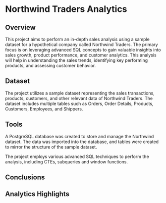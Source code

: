 # Northwind Traders Analytics

## Overview

This project aims to perform an in-depth sales analysis using a sample dataset for a hypothetical company called Northwind Traders. The primary focus is on leveraging advanced SQL concepts to gain valuable insights into sales growth, product performance, and customer analytics. This analysis will help in understanding the sales trends, identifying key performing products, and assessing customer behavior.

## Dataset

The project utilizes a sample dataset representing the sales transactions, products, customers, and other relevant data of Northwind Traders. The dataset includes multiple tables such as Orders, Order Details, Products, Customers, Employees, and Shippers.

## Tools

A PostgreSQL database was created to store and manage the Northwind dataset. The data was imported into the database, and tables were created to mirror the structure of the sample dataset.

The project employs various advanced SQL techniques to perform the analysis, including CTEs, subqueries and window functions.

## Conclusions

## Analytics Highlights